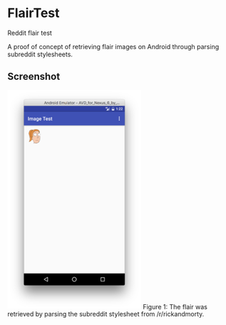 # FlairTest
Reddit flair test

A proof of concept of retrieving flair images on Android through parsing subreddit stylesheets.

## Screenshot
<img src="https://github.com/derek1906/FlairTest/blob/master/screenshot.png" width="300">
Figure 1: The flair was retrieved by parsing the subreddit stylesheet from /r/rickandmorty.
